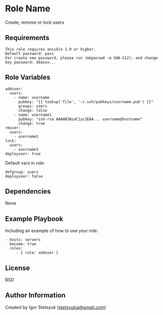 Role Name
=========

Create, remove or lock users

Requirements
------------

    This role requires ansible 1.9 or higher.
    Default password: pass
    For create new password, please run (mkpasswd -m SHA-512), and change key password: $6$xxx...

Role Variables
--------------

    adduser:
      users:
        - name: username
          pubkey: "{{ lookup('file', '~/.ssh/pubkeys/username.pub') }}"
          groups: users
          change: false
        - name: username1
          pubkey: "ssh-rsa AAAAB3NzaC1yc2EAA... username@hostname"
          change: true
    rmuser:
      users:
        - username2
    lock:
      users:
        - username3
    deployuser: true

Default vars in role:

    defgroup: users  
    deployuser: false  

Dependencies
------------

None

Example Playbook
----------------

Including an example of how to use your role:

    - hosts: servers
      become: true
      roles:
         - { role: adduser }

License
-------

BSD

Author Information
------------------

Created by Igor Stetsyuk (stetsyukia@gmail.com)
